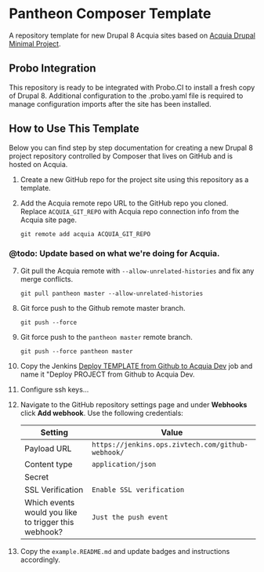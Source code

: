 Pantheon Composer Template
====

A repository template for new Drupal 8 Acquia sites based on
[Acquia Drupal Minimal Project](https://github.com/acquia/drupal-minimal-project).

## Probo Integration

This repository is ready to be integrated with Probo.CI to install a fresh copy
of Drupal 8. Additional configuration to the .probo.yaml file is required to
manage configuration imports after the site has been installed.

## How to Use This Template

Below you can find step by step documentation for creating a new Drupal 8
project repository controlled by Composer that lives on GitHub and is hosted on
Acquia.

1. Create a new GitHub repo for the project site using this repository as a template.
2. Add the Acquia remote repo URL to the GitHub repo you cloned.
   Replace `ACQUIA_GIT_REPO` with Acquia repo connection info from the Acquia
   site page.

       git remote add acquia ACQUIA_GIT_REPO

### @todo: Update based on what we're doing for Acquia.
7. Git pull the Acquia remote with `--allow-unrelated-histories` and fix any merge conflicts.

       git pull pantheon master --allow-unrelated-histories

8. Git force push to the Github remote master branch.

       git push --force

9. Git force push to the `pantheon master` remote branch.

       git push --force pantheon master

10. Copy the Jenkins [Deploy TEMPLATE from Github to Acquia Dev](https://jenkins.ops.zivtech.com/job/Deploy%20TEMPLATE%20from%20Github%20to%20Acquia%20Dev/)
    job and name it "Deploy PROJECT from Github to Acquia Dev.
12. Configure ssh keys...
13. Navigate to the GitHub repository settings page and under **Webhooks**
    click **Add webhook**. Use the following credentials:
  
    | Setting                                              | Value                                             |
    | ---------------------------------------------------- | ------------------------------------------------- |
    | Payload URL                                          | `https://jenkins.ops.zivtech.com/github-webhook/` |
    | Content type                                         | `application/json`                                |
    | Secret                                               |                                                   |
    | SSL Verification                                     | `Enable SSL verification`                         |
    | Which events would you like to trigger this webhook? | `Just the push event`                             |

11. Copy the `example.README.md` and update badges and instructions accordingly.
